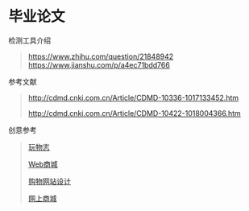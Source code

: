 # 毕业论文

检测工具介绍
> https://www.zhihu.com/question/21848942
https://www.jianshu.com/p/a4ec71bdd766



参考文献

> http://cdmd.cnki.com.cn/Article/CDMD-10336-1017133452.htm
>
> http://cdmd.cnki.com.cn/Article/CDMD-10422-1018004366.htm



创意参考

> [玩物志](https://coolbuy.com/)
>
> [Web商城](http://www.doc88.com/p-7496381929802.html)
>
> [购物网站设计](https://wenku.baidu.com/view/855a99935ebfc77da26925c52cc58bd630869358.html)
>
> [网上商城](https://wenku.baidu.com/view/d71b5ceb32d4b14e852458fb770bf78a65293a9d.html?rec_flag=default&sxts=1547455482292)